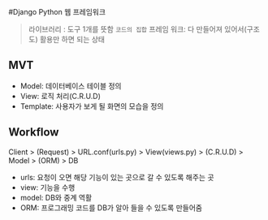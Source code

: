 #Django
Python 웹 프레임워크

> 라이브러리 : 도구 1개를 뜻함 `코드의 집합`
> 프레임 워크: 다 만들어져 있어서(구조도) 활용만 하면 되는 상태

## MVT
 - Model: 데이터베이스 테이블 정의
 - View: 로직 처리(C.R.U.D)
 - Template: 사용자가 보게 될 화면의 모습을 정의 

## Workflow
Client > (Request) > URL.conf(urls.py) > View(views.py) > (C.R.U.D) > Model > (ORM) > DB

- urls: 요청이 오면 해당 기능이 있는 곳으로 갈 수 있도록 해주는 곳
- view: 기능을 수행
- model: DB와 중계 역활
- ORM: 프로그래밍 코드를 DB가 알아 들을 수 있도록 만들어줌

